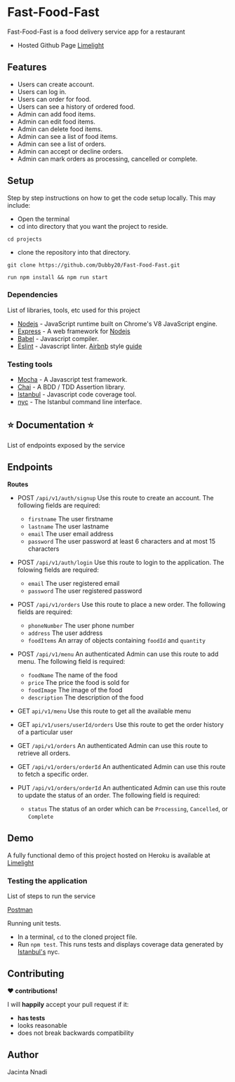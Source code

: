 # Fast-Food-Fast
Fast-Food-Fast is a food delivery service app for a restaurant

+ Hosted Github Page [Limelight](https://dubby20.github.io/Fast-Food-Fast/)

## Features
+ Users can create account.
+ Users can log in.
+ Users can order for food.
+ Users can see a history of ordered food.
+ Admin can add food items.
+ Admin can edit food items.
+ Admin can delete food items.
+ Admin can see a list of food items.
+ Admin can see a list of orders.
+ Admin can accept or decline orders.
+ Admin can mark orders as processing, cancelled or complete.

## Setup

Step by step instructions on how to get the code setup locally. This may include:
+ Open the terminal
+ cd into directory that you want the project to reside.
```
cd projects
```
+ clone the repository into that directory.
```
git clone https://github.com/Dubby20/Fast-Food-Fast.git
```

```
run npm install && npm run start
```

### Dependencies

List of libraries, tools, etc used for this project
* [Nodejs](https://nodejs.org/en/) - JavaScript runtime built on Chrome's V8 JavaScript engine.
* [Express](https://expressjs.com/) - A web framework for [Nodejs](https://nodejs.org/en/)
* [Babel](https://babeljs.io) - Javascript compiler.
* [Eslint](https://eslint.org/) - Javascript linter. [Airbnb](https://www.npmjs.com/package/eslint-config-airbnb) style [guide](https://github.com/airbnb/javascript)
<!-- * [Postgresql](https://www.postgresql.org/) -->

### Testing tools
* [Mocha](https://mochajs.org/) - A Javascript test framework.
* [Chai](http://chaijs.com) - A BDD / TDD Assertion library.
* [Istanbul](https://istanbul.js.org) - Javascript code coverage tool.
* [nyc](https://github.com/istanbuljs/nyc) - The Istanbul command line interface.

## :star: Documentation :star:
List of endpoints exposed by the service

## Endpoints
**Routes**

* POST `/api/v1/auth/signup` Use this route to create an account. The following fields are required:
  * `firstname` The user firstname
  * `lastname` The user lastname
  * `email` The user email address
  * `password` The user password at least 6 characters and at most 15 characters

* POST `/api/v1/auth/login` Use this route to login to the application. The folowing fields are required:
  * `email` The user registered email
  * `password` The user registered password

* POST `/api/v1/orders` Use this route to place a new order. The following fields are required:
  * `phoneNumber` The user phone number
  * `address` The user address
  * `foodItems` An array of objects containing `foodId` and `quantity`

* POST `/api/v1/menu` An authenticated Admin can use this route to add menu. The following field is required:
  * `foodName` The name of the food
  * `price` The price the food is sold for
  * `foodImage` The image of the food
  * `description`  The description of the food

* GET `api/v1/menu` Use this route to get all the available menu

* GET `api/v1/users/userId/orders` Use this route to get the order history of a particular user

* GET `/api/v1/orders` An authenticated Admin can use this route to retrieve all orders.

* GET `/api/v1/orders/orderId` An authenticated Admin can use this route to fetch a specific order.

* PUT `/api/v1/orders/orderId` An authenticated Admin can use this route to update the status of an order. The following field is required:
  * `status` The status of an order which can be `Processing`, `Cancelled`, or `Complete`

## Demo
A fully functional demo of this project hosted on Heroku is available at [Limelight](https://limelight-fastfood.herokuapp.com/)

### Testing the application
List of steps to run the service

[Postman](www.getpostman.com)

Running unit tests.
* In a terminal, `cd` to the cloned project file.
* Run `npm test`. This runs tests and displays coverage data generated by [Istanbul's](https://istanbul.js.org) nyc.

## Contributing

__:heart: contributions!__

I will __happily__ accept your pull request if it:
- __has tests__
- looks reasonable
- does not break backwards compatibility

## Author
Jacinta Nnadi
